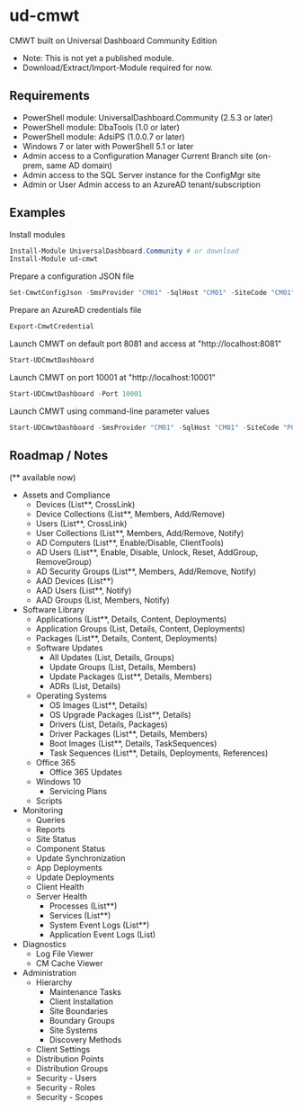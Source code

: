# ud-cmwt

CMWT built on Universal Dashboard Community Edition

* Note: This is not yet a published module.
* Download/Extract/Import-Module required for now.

## Requirements

* PowerShell module: UniversalDashboard.Community (2.5.3 or later)
* PowerShell module: DbaTools (1.0 or later)
* PowerShell module: AdsiPS (1.0.0.7 or later)
* Windows 7 or later with PowerShell 5.1 or later
* Admin access to a Configuration Manager Current Branch site (on-prem, same AD domain)
* Admin access to the SQL Server instance for the ConfigMgr site
* Admin or User Admin access to an AzureAD tenant/subscription

## Examples

Install modules

```powershell
Install-Module UniversalDashboard.Community # or download
Install-Module ud-cmwt
```

Prepare a configuration JSON file

```powershell
Set-CmwtConfigJson -SmsProvider "CM01" -SqlHost "CM01" -SiteCode "CM01"
```

Prepare an AzureAD credentials file

```powershell
Export-CmwtCredential
```

Launch CMWT on default port 8081 and access at "http://localhost:8081"

```powershell
Start-UDCmwtDashboard
```

Launch CMWT on port 10001 at "http://localhost:10001"

```powershell
Start-UDCmwtDashboard -Port 10001
```

Launch CMWT using command-line parameter values

```powershell
Start-UDCmwtDashboard -SmsProvider "CM01" -SqlHost "CM01" -SiteCode "P01"
```

## Roadmap / Notes

(** available now)

* Assets and Compliance
  * Devices (List**, CrossLink)
  * Device Collections (List**, Members, Add/Remove)
  * Users (List**, CrossLink)
  * User Collections (List**, Members, Add/Remove, Notify)
  * AD Computers (List**, Enable/Disable, ClientTools)
  * AD Users (List**, Enable, Disable, Unlock, Reset, AddGroup, RemoveGroup)
  * AD Security Groups (List**, Members, Add/Remove, Notify)
  * AAD Devices (List**)
  * AAD Users (List**, Notify)
  * AAD Groups (List, Members, Notify)
* Software Library
  * Applications (List**, Details, Content, Deployments)
  * Application Groups (List, Details, Content, Deployments)
  * Packages (List**, Details, Content, Deployments)
  * Software Updates
    * All Updates (List, Details, Groups)
    * Update Groups (List, Details, Members)
    * Update Packages (List**, Details, Members)
    * ADRs (List, Details)
  * Operating Systems
    * OS Images (List**, Details)
    * OS Upgrade Packages (List**, Details)
    * Drivers (List, Details, Packages)
    * Driver Packages (List**, Details, Members)
    * Boot Images (List**, Details, TaskSequences)
    * Task Sequences (List**, Details, Deployments, References)
  * Office 365
    * Office 365 Updates
  * Windows 10
    * Servicing Plans
  * Scripts
* Monitoring
  * Queries
  * Reports
  * Site Status
  * Component Status
  * Update Synchronization
  * App Deployments
  * Update Deployments
  * Client Health
  * Server Health
    * Processes (List**)
    * Services (List**)
    * System Event Logs (List**)
    * Application Event Logs (List)
* Diagnostics
  * Log File Viewer
  * CM Cache Viewer
* Administration
  * Hierarchy
    * Maintenance Tasks
    * Client Installation
    * Site Boundaries
    * Boundary Groups
    * Site Systems
    * Discovery Methods
  * Client Settings
  * Distribution Points
  * Distribution Groups
  * Security - Users
  * Security - Roles
  * Security - Scopes
